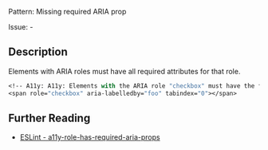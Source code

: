 Pattern: Missing required ARIA prop

Issue: -

## Description

Elements with ARIA roles must have all required attributes for that role.

```sv
<!-- A11y: A11y: Elements with the ARIA role "checkbox" must have the following attributes defined: "aria-checked" -->
<span role="checkbox" aria-labelledby="foo" tabindex="0"></span>
```

## Further Reading

* [ESLint - a11y-role-has-required-aria-props](https://svelte.dev/docs#accessibility-warnings-a11y-role-has-required-aria-props)